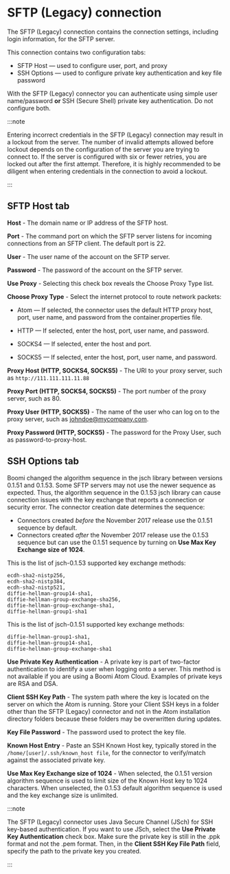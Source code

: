  
# SFTP (Legacy) connection 

The SFTP (Legacy) connection contains the connection settings, including login information, for the SFTP server.

This connection contains two configuration tabs:

-   SFTP Host — used to configure user, port, and proxy
-   SSH Options — used to configure private key authentication and key file password


With the SFTP (Legacy) connector you can authenticate using simple user name/password **or** SSH \(Secure Shell\) private key authentication. Do not configure both.


:::note

Entering incorrect credentials in the SFTP (Legacy) connection may result in a lockout from the server. The number of invalid attempts allowed before lockout depends on the configuration of the server you are trying to connect to. If the server is configured with six or fewer retries, you are locked out after the first attempt. Therefore, it is highly recommended to be diligent when entering credentials in the connection to avoid a lockout.

:::

## SFTP Host tab 

**Host** - 
The domain name or IP address of the SFTP host.

**Port** - 
The command port on which the SFTP server listens for incoming connections from an SFTP client. The default port is 22.

**User** - 
The user name of the account on the SFTP server.

**Password** - 
The password of the account on the SFTP server.

**Use Proxy** - 
Selecting this check box reveals the Choose Proxy Type list.

**Choose Proxy Type** - 
Select the internet protocol to route network packets:
- Atom — If selected, the connector uses the default HTTP proxy host, port, user name, and password from the container.properties file.

- HTTP — If selected, enter the host, port, user name, and password.

- SOCKS4 — If selected, enter the host and port.

- SOCKS5 — If selected, enter the host, port, user name, and password.

**Proxy Host (HTTP, SOCKS4, SOCKS5)** - 
The URI to your proxy server, such as ``http://111.111.111.11.88``

**Proxy Port (HTTP, SOCKS4, SOCKS5)** - 
The port number of the proxy server, such as 80.

**Proxy User (HTTP, SOCKS5)** - 
The name of the user who can log on to the proxy server, such as johndoe@mycompany.com.

**Proxy Password (HTTP, SOCKS5)** - 
The password for the Proxy User, such as password-to-proxy-host.

## SSH Options tab 

Boomi changed the algorithm sequence in the jsch library between versions 0.1.51 and 0.1.53. Some SFTP servers may not use the newer sequence as expected. Thus, the algorithm sequence in the 0.1.53 jsch library can cause connection issues with the key exchange that reports a connection or security error. The connector creation date determines the sequence:

-   Connectors created *before* the November 2017 release use the 0.1.51 sequence by default.
-   Connectors created *after* the November 2017 release use the 0.1.53 sequence but can use the 0.1.51 sequence by turning on **Use Max Key Exchange size of 1024**.


This is the list of jsch-0.1.53 supported key exchange methods:

```
ecdh-sha2-nistp256,
ecdh-sha2-nistp384,
ecdh-sha2-nistp521,
diffie-hellman-group14-sha1,
diffie-hellman-group-exchange-sha256,
diffie-hellman-group-exchange-sha1,
diffie-hellman-group1-sha1
```

This is the list of jsch-0.1.51 supported key exchange methods:

```
diffie-hellman-group1-sha1,
diffie-hellman-group14-sha1,
diffie-hellman-group-exchange-sha1
```

**Use Private Key Authentication** - 
A private key is part of two-factor authentication to identify a user when logging onto a server. This method is not available if you are using a Boomi Atom Cloud. Examples of private keys are RSA and DSA.

**Client SSH Key Path** - 
The system path where the key is located on the server on which the Atom is running. Store your Client SSH keys in a folder other than the SFTP (Legacy) connector and not in the Atom installation directory folders because these folders may be overwritten during updates.

**Key File Password** - 
The password used to protect the key file.

**Known Host Entry** - 
Paste an SSH Known Host key, typically stored in the `/home/[user]/.ssh/known_host file`, for the connector to verify/match against the associated private key.

**Use Max Key Exchange size of 1024** - 
When selected, the 0.1.51 version algorithm sequence is used to limit size of the Known Host key to 1024 characters. When unselected, the 0.1.53 default algorithm sequence is used and the key exchange size is unlimited.


:::note

The SFTP (Legacy) connector uses Java Secure Channel \(JSch\) for SSH key-based authentication. If you want to use JSch, select the **Use Private Key Authentication** check box. Make sure the private key is still in the .ppk format and not the .pem format. Then, in the **Client SSH Key File Path** field, specify the path to the private key you created.

:::

